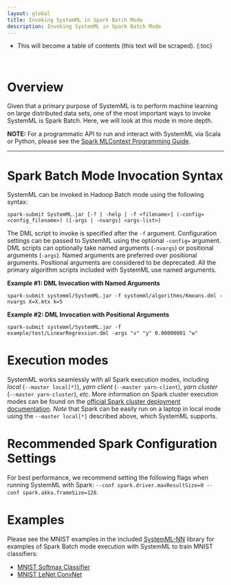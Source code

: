 ```yaml
---
layout: global
title: Invoking SystemML in Spark Batch Mode
description: Invoking SystemML in Spark Batch Mode
---
```

<!--
{% comment %}
Licensed to the Apache Software Foundation (ASF) under one or more
contributor license agreements.  See the NOTICE file distributed with
this work for additional information regarding copyright ownership.
The ASF licenses this file to you under the Apache License, Version 2.0
(the "License"); you may not use this file except in compliance with
the License.  You may obtain a copy of the License at

http://www.apache.org/licenses/LICENSE-2.0

Unless required by applicable law or agreed to in writing, software
distributed under the License is distributed on an "AS IS" BASIS,
WITHOUT WARRANTIES OR CONDITIONS OF ANY KIND, either express or implied.
See the License for the specific language governing permissions and
limitations under the License.
{% endcomment %}
-->

* This will become a table of contents (this text will be scraped).
{:toc}

<br/>


# Overview

Given that a primary purpose of SystemML is to perform machine learning on large distributed data
sets, one of the most important ways to invoke SystemML is Spark Batch. Here, we will look at this
mode in more depth.

**NOTE:** For a programmatic API to run and interact with SystemML via Scala or Python, please see the
[Spark MLContext Programming Guide](spark-mlcontext-programming-guide).

---

# Spark Batch Mode Invocation Syntax

SystemML can be invoked in Hadoop Batch mode using the following syntax:

    spark-submit SystemML.jar [-? | -help | -f <filename>] (-config=<config_filename>) ([-args | -nvargs] <args-list>)

The DML script to invoke is specified after the `-f` argument. Configuration settings can be passed to SystemML
using the optional `-config=` argument. DML scripts can optionally take named arguments (`-nvargs`) or positional
arguments (`-args`). Named arguments are preferred over positional arguments. Positional arguments are considered
to be deprecated. All the primary algorithm scripts included with SystemML use named arguments.


**Example #1: DML Invocation with Named Arguments**

    spark-submit systemml/SystemML.jar -f systemml/algorithms/Kmeans.dml -nvargs X=X.mtx k=5


**Example #2: DML Invocation with Positional Arguments**

	spark-submit systemml/SystemML.jar -f example/test/LinearRegression.dml -args "v" "y" 0.00000001 "w"

# Execution modes

SystemML works seamlessly with all Spark execution modes, including *local* (`--master local[*]`),
*yarn client* (`--master yarn-client`), *yarn cluster* (`--master yarn-cluster`), *etc*.  More
information on Spark cluster execution modes can be found on the
[official Spark cluster deployment documentation](https://spark.apache.org/docs/latest/cluster-overview.html).
*Note* that Spark can be easily run on a laptop in local mode using the `--master local[*]` described
above, which SystemML supports.

# Recommended Spark Configuration Settings

For best performance, we recommend setting the following flags when running SystemML with Spark:
`--conf spark.driver.maxResultSize=0 --conf spark.akka.frameSize=128`.

# Examples

Please see the MNIST examples in the included
[SystemML-NN](https://github.com/apache/incubator-systemml/tree/master/scripts/staging/SystemML-NN)
library for examples of Spark Batch mode execution with SystemML to train MNIST classifiers:

  * [MNIST Softmax Classifier](https://github.com/apache/incubator-systemml/blob/master/scripts/staging/SystemML-NN/examples/mnist_softmax-train.dml)
  * [MNIST LeNet ConvNet](https://github.com/apache/incubator-systemml/blob/master/scripts/staging/SystemML-NN/examples/mnist_lenet-train.dml)
